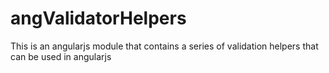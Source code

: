 angValidatorHelpers
===================

This is an angularjs module that contains a series of validation helpers that can be used in angularjs
